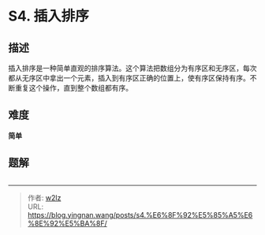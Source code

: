 # S4. 插入排序


<!--more-->

## 描述

插入排序是一种简单直观的排序算法。这个算法把数组分为有序区和无序区，每次都从无序区中拿出一个元素，插入到有序区正确的位置上，使有序区保持有序。不断重复这个操作，直到整个数组都有序。

## 难度

**简单**

## 题解

```java

```


---

> 作者: [w2lz](https://github.com/w2lz)  
> URL: https://blog.yingnan.wang/posts/s4.%E6%8F%92%E5%85%A5%E6%8E%92%E5%BA%8F/  

